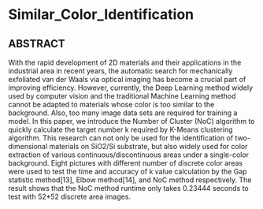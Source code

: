 #  Similar_Color_Identification

##  ABSTRACT
With the rapid development of 2D materials and their applications in the industrial area in recent years, the automatic search for mechanically exfoliated van der Waals via optical imaging has become a crucial part of improving efficiency. However, currently, the Deep Learning method widely used by computer vision and the traditional Machine Learning method cannot be adapted to materials whose color is too similar to the background. Also, too many image data sets are required for training a model. In this paper, we introduce the Number of Cluster (NoC) algorithm to quickly calculate the target number k required by K-Means clustering algorithm. This research can not only be used for the identification of two-dimensional materials on SiO2/Si substrate, but also widely used for color extraction of various continuous/discontinuous areas under a single-color background. Eight pictures with different number of discrete color areas were used to test the time and accuracy of k value calculation by the Gap statistic method[13], Elbow method[14], and NoC method respectively.  The result shows that the NoC method runtime only takes 0.23444 seconds to test with 52*52 discrete area images.
